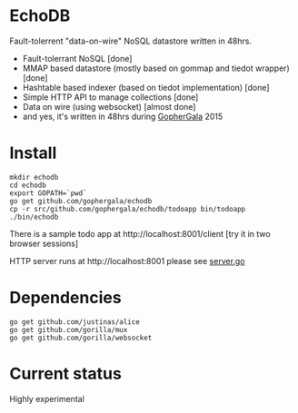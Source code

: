 EchoDB
===================
Fault-tolerrent "data-on-wire" NoSQL datastore written in 48hrs.

* Fault-tolerrant NoSQL [done]
* MMAP based datastore (mostly based on gommap and tiedot wrapper)
  [done]
* Hashtable based indexer (based on tiedot implementation) [done]
* Simple HTTP API to manage collections [done]
* Data on wire (using websocket) [almost done]
* and yes, it's written in 48hrs during
  [GopherGala](http://gophergala.com/) 2015

Install
===================
```
mkdir echodb
cd echodb
export GOPATH=`pwd`
go get github.com/gophergala/echodb
cp -r src/github.com/gophergala/echodb/todoapp bin/todoapp
./bin/echodb
```

There is a sample todo app at http://localhost:8001/client [try it in
two browser sessions]

HTTP server runs at http://localhost:8001 please see
[server.go](dbhttp/server.go)

Dependencies
======================
```
go get github.com/justinas/alice
go get github.com/gorilla/mux
go get github.com/gorilla/websocket
```

Current status
==================
Highly experimental

